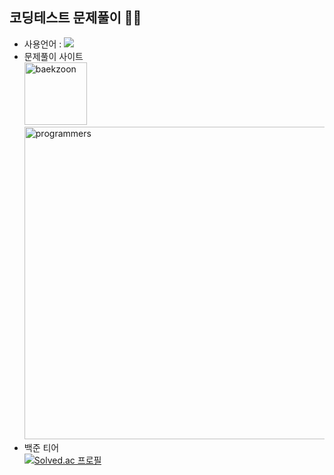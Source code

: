 ## 코딩테스트 문제풀이 ✍🏻
- 사용언어 : <img src="https://img.shields.io/badge/Python-3776AB?style=flat&logo=Python&logoColor=white">
- 문제풀이 사이트 <br>
  <img width="100" alt="baekzoon" src="https://github.com/user-attachments/assets/6fd63620-6967-430e-920e-04d8d5d76bdc"><img width="500" alt="programmers" src="https://github.com/user-attachments/assets/e7d6eef5-dda6-4df2-9874-b441bb9910ce">
- 백준 티어 <br>
  [![Solved.ac
프로필](http://mazassumnida.wtf/api/v2/generate_badge?boj=tndls3026)](https://solved.ac/tndls3026)

